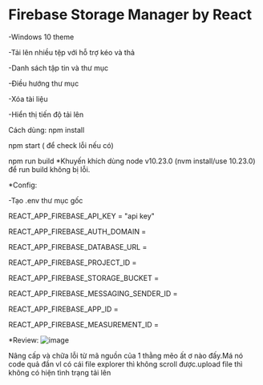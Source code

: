 # Firebase Storage Manager by React

-Windows 10 theme

-Tải lên nhiều tệp với hỗ trợ kéo và thả

-Danh sách tập tin và thư mục

-Điều hướng thư mục

-Xóa tài liệu

-Hiển thị tiến độ tải lên



Cách dùng:
npm install

npm start ( để check lỗi nếu có)

npm run build
*Khuyến khích dùng node v10.23.0 (nvm install/use 10.23.0) để run build không bị lỗi.

*Config:

-Tạo .env thư mục gốc

REACT_APP_FIREBASE_API_KEY = "api key"

REACT_APP_FIREBASE_AUTH_DOMAIN = 

REACT_APP_FIREBASE_DATABASE_URL = 

REACT_APP_FIREBASE_PROJECT_ID = 

REACT_APP_FIREBASE_STORAGE_BUCKET = 

REACT_APP_FIREBASE_MESSAGING_SENDER_ID = 

REACT_APP_FIREBASE_APP_ID = 

REACT_APP_FIREBASE_MEASUREMENT_ID = 

*Review:
![image](https://user-images.githubusercontent.com/57611937/217857166-017375c5-3248-4f7d-8c50-f0eb114a0d5c.png)

Nâng cấp và chữa lỗi từ mã nguồn của 1 thằng mẽo ất ơ nào đấy.Má nó code quả đần vl có cái file explorer thì không scroll được.upload file thì không có hiện tình trạng tải lên
